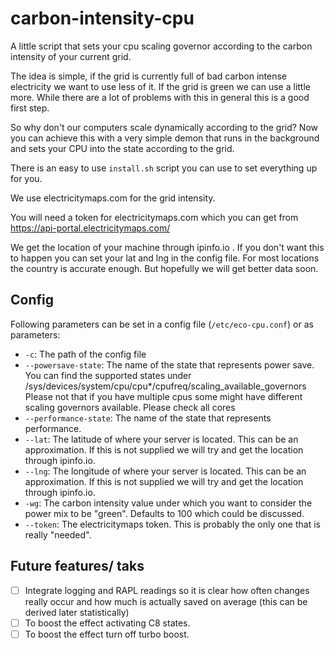 # carbon-intensity-cpu
A little script that sets your cpu scaling governor according to the carbon intensity of your current grid.

The idea is simple, if the grid is currently full of bad carbon intense electricity we want to use less of it. If the grid is green we can use a little more. While there are a lot of problems with this in general this is a good first step.

So why don't our computers scale dynamically according to the grid? Now you can achieve this with a very simple demon that runs in the background and sets your CPU into the state according to the grid.

There is an easy to use `install.sh` script you can use to set everything up for you.

We use electricitymaps.com for the grid intensity.

You will need a token for electricitymaps.com which you can get from https://api-portal.electricitymaps.com/

We get the location of your machine through ipinfo.io . If you don't want this to happen you can set your lat and lng in the config file. For most locations the country is accurate enough. But hopefully we will get better data soon.

## Config

Following parameters can be set in a config file (`/etc/eco-cpu.conf`) or as parameters:

- `-c`: The path of the config file
- `--powersave-state`: The name of the state that represents power save. You can find the supported states under /sys/devices/system/cpu/cpu*/cpufreq/scaling_available_governors Please not that if you have multiple cpus some might have different scaling governors available. Please check all cores
- `--performance-state`: The name of the state that represents performance.
- `--lat`: The latitude of where your server is located. This can be an approximation. If this is not supplied we will try and get the location through ipinfo.io.
- `--lng`: The longitude of where your server is located. This can be an approximation. If this is not supplied we will try and get the location through ipinfo.io.
- `-wg`: The carbon intensity value under which you want to consider the power mix to be "green". Defaults to 100 which could be discussed.
- `--token`: The electricitymaps token. This is probably the only one that is really "needed".

## Future features/ taks

- [ ] Integrate logging and RAPL readings so it is clear how often changes really occur and how much is actually saved on average (this can be derived later statistically)
- [ ] To boost the effect activating C8 states.
- [ ] To boost the effect turn off turbo boost.
